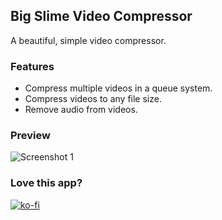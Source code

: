 ## Big Slime Video Compressor

A beautiful, simple video compressor.

### Features

- Compress multiple videos in a queue system.
- Compress videos to any file size.
- Remove audio from videos.

### Preview

![Screenshot 1](https://github.com/big-slime/video-compressor/blob/main/preview.gif)

### Love this app?

[![ko-fi](https://ko-fi.com/img/githubbutton_sm.svg)](https://ko-fi.com/bigslime)
